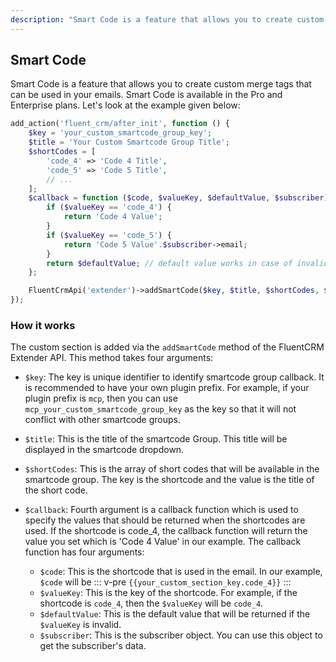 ```yaml
---
description: "Smart Code is a feature that allows you to create custom merge tags that can be used in your emails. Smart Code is available in the Pro and Enterprise plans."
---
```


## Smart Code

Smart Code is a feature that allows you to create custom merge tags that can be used in your emails.
Smart Code is available in the Pro and Enterprise plans. Let's look at the example given below:
```php
add_action('fluent_crm/after_init', function () {
    $key = 'your_custom_smartcode_group_key';
    $title = 'Your Custom Smartcode Group Title';
    $shortCodes = [
        'code_4' => 'Code 4 Title',
        'code_5' => 'Code 5 Title',
        // ...
    ];
    $callback = function ($code, $valueKey, $defaultValue, $subscriber) {
        if ($valueKey == 'code_4') {
            return 'Code 4 Value';
        }
        if ($valueKey == 'code_5') {
            return 'Code 5 Value'.$subscriber->email;
        }
        return $defaultValue; // default value works in case of invalid value key
    };

    FluentCrmApi('extender')->addSmartCode($key, $title, $shortCodes, $callback);
});
```

### How it works
The custom section is added via the `addSmartCode` method of the FluentCRM Extender API. This method takes four arguments:

- `$key`: The key is unique identifier to identify smartcode group callback. It is recommended to have your own plugin prefix. 
   For example, if your plugin prefix is `mcp`, then you can use `mcp_your_custom_smartcode_group_key` as the key so that it will not conflict with other smartcode groups.

- `$title`: This is the title of the smartcode Group. This title will be displayed in the smartcode dropdown.

- `$shortCodes`: This is the array of short codes that will be available in the smartcode group. The key is the shortcode and the value is the title of the short code.

- `$callback`: Fourth argument is a callback function which is used to specify the values
that should be returned when the shortcodes are used. If the shortcode is code_4, the callback function will return the value you set which is 'Code 4 Value' in our example.
The callback function has four arguments:
    - `$code`: This is the shortcode that is used in the email. In our example, `$code` will be 
        ::: v-pre 
        `{{your_custom_section_key.code_4}}` 
        :::
    - `$valueKey`: This is the key of the shortcode. For example, if the shortcode is `code_4`, then the `$valueKey` will be `code_4`.
    - `$defaultValue`: This is the default value that will be returned if the `$valueKey` is invalid.
    - `$subscriber`: This is the subscriber object. You can use this object to get the subscriber's data.


